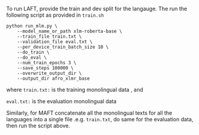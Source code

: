To run LAFT, provide the train and dev split for the langauge. The run the following script as provided in `train.sh`

```
python run_mlm.py \
	--model_name_or_path xlm-roberta-base \
	--train_file train.txt \
	--validation_file eval.txt \
	--per_device_train_batch_size 10 \
	--do_train \
	--do_eval \
	--num_train_epochs 3 \
	--save_steps 100000 \
	--overwrite_output_dir \
	--output_dir afro_xlmr_base
```

where 
`train.txt:` is the training monolingual data , and 

`eval.txt:` is the evaluation monolingual data 

Similarly, for MAFT concatenate all the monolingual texts for all the languages into a single file .e.g. `train.txt`, do same for the evaluation data, then run the script above.
